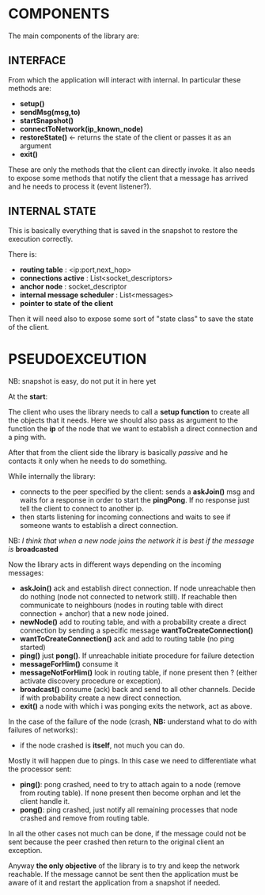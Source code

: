 # COMPONENTS

The main components of the library are:

## INTERFACE 

From which the application will interact with internal. In particular
these methods are:

* **setup()**
* **sendMsg(msg,to)**
* **startSnapshot()**
* **connectToNetwork(ip_known_node)**
* **restoreState()** <- returns the state of the client or passes it as an argument
* **exit()**

These are only the methods that the client can directly invoke. 
It also needs to expose some methods that notify the client that 
a message has arrived and he needs to process it (event listener?).

## INTERNAL STATE

This is basically everything that is saved in the snapshot to restore
the execution correctly.

There is:

* **routing table** : \<ip:port,next_hop\>
* **connections active** : List\<socket_descriptors\>
* **anchor node** : socket_descriptor
* **internal message scheduler** : List\<messages\>
* **pointer to state of the client**

Then it will need also to expose some sort of "state class" to save the 
state of the client.

# PSEUDOEXCEUTION

NB: snapshot is easy, do not put it in here yet

At the **start**:

The client who uses the library needs to call a **setup function** to
create all the objects that it needs.
Here we should also pass as argument to the function the **ip** of the node
that we want to establish a direct connection and a ping with.

After that from the client side the library is basically *passive* and 
he contacts it only when he needs to do something.

While internally the library:

* connects to the peer specified by the client: sends a **askJoin()** msg
and waits for a response in order to start the **pingPong**. If no response
just tell the client to connect to another ip.
* then starts listening for incoming connections and waits to see if someone
wants to establish a direct connection.

NB: *I think that when a new node joins the network it is best if the message is* **broadcasted**

Now the library acts in different ways depending on the incoming messages:

* **askJoin()** ack and establish direct connection. If node unreachable then do nothing
(node not connected to network still). If reachable then communicate to neighbours
(nodes in routing table with direct connection + anchor) that a new node joined.
* **newNode()** add to routing table, and with a probability create a direct connection by
sending a specific message **wantToCreateConnection()**
* **wantToCreateConnection()** ack and add to routing table (no ping started)
* **ping()** just **pong()**. If unreachable initiate procedure for failure detection
* **messageForHim()** consume it
* **messageNotForHim()** look in routing table, if none present then ?
(either activate discovery procedure or exception).
* **broadcast()** consume (ack) back and send to all other channels. Decide if with probability
create a new direct connection.
* **exit()** a node with which i was ponging exits the network, act as above.

In the case of the failure of the node (crash, **NB:** understand what to do with failures of networks):

* if the node crashed is **itself**, not much you can do.

Mostly it will happen due to pings. In this case we need to differentiate what
the processor sent:

* **ping()**: pong crashed, need to try to attach again to a node (remove from routing table). 
If none present then become orphan and let the client handle it.
* **pong()**: ping crashed, just notify all remaining processes that node crashed
and remove from routing table.

In all the other cases not much can be done, if the message could not be sent
because the peer crashed then return to the original client an exception.

Anyway **the only objective** of the library is to try and keep the network reachable.
If the message cannot be sent then the application must be aware of it and restart the application
from a snapshot if needed.







